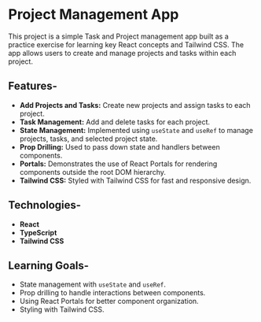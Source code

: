 
# Project Management App

This project is a simple Task and Project management app built as a practice exercise for learning key React concepts and Tailwind CSS. The app allows users to create and manage projects and tasks within each project.

## Features-

- **Add Projects and Tasks:** Create new projects and assign tasks to each project.
- **Task Management:** Add and delete tasks for each project.
- **State Management:** Implemented using `useState` and `useRef` to manage projects, tasks, and selected project state.
- **Prop Drilling:** Used to pass down state and handlers between components.
- **Portals:** Demonstrates the use of React Portals for rendering components outside the root DOM hierarchy.
- **Tailwind CSS:** Styled with Tailwind CSS for fast and responsive design.

## Technologies-

- **React**
- **TypeScript**
- **Tailwind CSS**

## Learning Goals-

- State management with `useState` and `useRef`.
- Prop drilling to handle interactions between components.
- Using React Portals for better component organization.
- Styling with Tailwind CSS.


